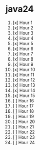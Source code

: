 # java24

1. [x] Hour 1
1. [x] Hour 2
1. [x] Hour 3
1. [x] Hour 4
1. [x] Hour 5
1. [x] Hour 6
1. [x] Hour 7
1. [x] Hour 8
1. [x] Hour 9
1. [x] Hour 10
1. [x] Hour 11
1. [x] Hour 12
1. [x] Hour 13
1. [x] Hour 14
1. [x] Hour 15
1. [ ] Hour 16
1. [ ] Hour 17
1. [ ] Hour 18
1. [ ] Hour 19
1. [ ] Hour 20
1. [ ] Hour 21
1. [ ] Hour 22
1. [ ] Hour 23
1. [ ] Hour 24